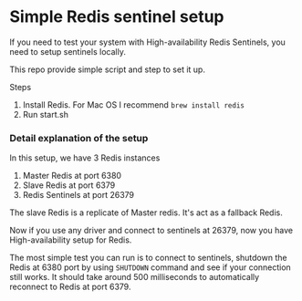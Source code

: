 # Simple Redis sentinel setup

If you need to test your system with High-availability Redis Sentinels, you need to setup sentinels locally.

This repo provide simple script and step to set it up.

Steps

1. Install Redis. For Mac OS I recommend `brew install redis`
2. Run start.sh

### Detail explanation of the setup

In this setup, we have 3 Redis instances

1. Master Redis at port 6380
2. Slave Redis at port 6379
3. Redis Sentinels at port 26379

The slave Redis is a replicate of Master redis. It's act as a fallback Redis.

Now if you use any driver and connect to sentinels at 26379, now you have High-availability setup for Redis.

The most simple test you can run is to connect to sentinels, shutdown the Redis at 6380 port by using `SHUTDOWN` command and see if your connection still works. It should take around 500 milliseconds to automatically reconnect to Redis at port 6379.
